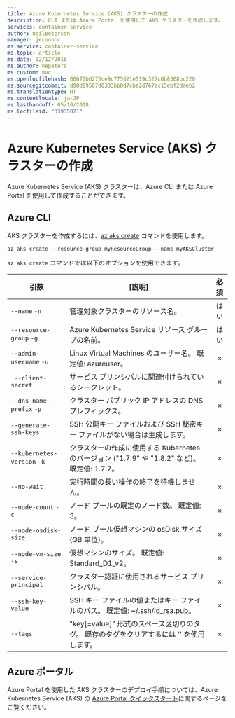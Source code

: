 ```yaml
---
title: Azure Kubernetes Service (AKS) クラスターの作成
description: CLI または Azure Portal を使用して AKS クラスターを作成します。
services: container-service
author: neilpeterson
manager: jeconnoc
ms.service: container-service
ms.topic: article
ms.date: 02/12/2018
ms.author: nepeters
ms.custom: mvc
ms.openlocfilehash: 00672b6272ce9c775621e519c327c0b8368bc220
ms.sourcegitcommit: d98d99567d0383bb8d7cbe2d767ec15ebf2daeb2
ms.translationtype: HT
ms.contentlocale: ja-JP
ms.lasthandoff: 05/10/2018
ms.locfileid: "33935071"
---
```

# <a name="create-an-azure-kubernetes-service-aks-cluster"></a>Azure Kubernetes Service (AKS) クラスターの作成

Azure Kubernetes Service (AKS) クラスターは、Azure CLI または Azure Portal を使用して作成することができます。

## <a name="azure-cli"></a>Azure CLI

AKS クラスターを作成するには、[az aks create][az-aks-create] コマンドを使用します。

```azurecli-interactive
az aks create --resource-group myResourceGroup --name myAKSCluster
```

`az aks create` コマンドでは以下のオプションを使用できます。

| 引数 | [説明] | 必須 |
|---|---|:---:|
| `--name` `-n` | 管理対象クラスターのリソース名。 | はい |
| `--resource-group` `-g` | Azure Kubernetes Service リソース グループの名前。 | はい |
| `--admin-username` `-u` | Linux Virtual Machines のユーザー名。  既定値: azureuser。 | × |
| ` --client-secret` | サービス プリンシパルに関連付けられているシークレット。 | × |
| `--dns-name-prefix` `-p` | クラスター パブリック IP アドレスの DNS プレフィックス。 | × |
| `--generate-ssh-keys` | SSH 公開キー ファイルおよび SSH 秘密キー ファイルがない場合は生成します。 | × |
| `--kubernetes-version` `-k` | クラスターの作成に使用する Kubernetes のバージョン ("1.7.9" や "1.8.2" など)。  既定値: 1.7.7。 | × |
| `--no-wait` | 実行時間の長い操作の終了を待機しません。 | × |
| `--node-count` `-c` | ノード プールの既定のノード数。  既定値: 3。 | × |
| `--node-osdisk-size` | ノード プール仮想マシンの osDisk サイズ (GB 単位)。 | × |
| `--node-vm-size` `-s` | 仮想マシンのサイズ。  既定値: Standard_D1_v2。 | × |
| `--service-principal` | クラスター認証に使用されるサービス プリンシパル。 | × |
| `--ssh-key-value` | SSH キー ファイルの値またはキー ファイルのパス。  既定値: ~/.ssh/id_rsa.pub。 | × |
| `--tags` | "key[=value]" 形式のスペース区切りのタグ。 既存のタグをクリアするには '' を使用します。 | × |

## <a name="azure-portal"></a>Azure ポータル

Azure Portal を使用した AKS クラスターのデプロイ手順については、Azure Kubernetes Service (AKS) の [Azure Portal クイックスタート][aks-portal-quickstart]に関するページをご覧ください。

<!-- LINKS - internal -->
[az-aks-create]: /cli/azure/aks?view=azure-cli-latest#az_aks_create
[aks-portal-quickstart]: kubernetes-walkthrough-portal.md
